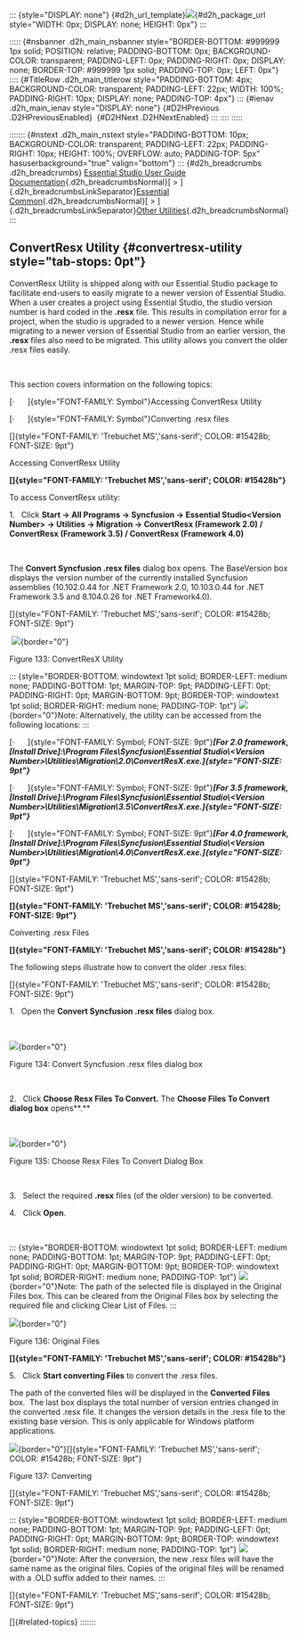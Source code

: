 ::: {style="DISPLAY: none"}
[](ms-xhelp:///?Id=d2h_url_template){#d2h_url_template}![](!package_url!){#d2h_package_url style="WIDTH: 0px; DISPLAY: none; HEIGHT: 0px"}
:::

::::: {#nsbanner .d2h_main_nsbanner style="BORDER-BOTTOM: #999999 1px solid; POSITION: relative; PADDING-BOTTOM: 0px; BACKGROUND-COLOR: transparent; PADDING-LEFT: 0px; PADDING-RIGHT: 0px; DISPLAY: none; BORDER-TOP: #999999 1px solid; PADDING-TOP: 0px; LEFT: 0px"}
:::: {#TitleRow .d2h_main_titlerow style="PADDING-BOTTOM: 4px; BACKGROUND-COLOR: transparent; PADDING-LEFT: 22px; WIDTH: 100%; PADDING-RIGHT: 10px; DISPLAY: none; PADDING-TOP: 4px"}
::: {#ienav .d2h_main_ienav style="DISPLAY: none"}
[](ms-xhelp:///?Id=3159ad44-78fd-4cfa-9e05-beec849a5d3d){#D2HPrevious .D2HPreviousEnabled}  [](ms-xhelp:///?Id=ef7b5026-b16b-412a-bc84-639f337f38f8){#D2HNext .D2HNextEnabled}
:::
::::
:::::

::::::: {#nstext .d2h_main_nstext style="PADDING-BOTTOM: 10px; BACKGROUND-COLOR: transparent; PADDING-LEFT: 22px; PADDING-RIGHT: 10px; HEIGHT: 100%; OVERFLOW: auto; PADDING-TOP: 5px" hasuserbackground="true" valign="bottom"}
::: {#d2h_breadcrumbs .d2h_breadcrumbs}
[Essential Studio User Guide Documentation](ms-xhelp:///?Id=12457748-09e3-4d74-a240-8e049cedf030){.d2h_breadcrumbsNormal}[ \> ]{.d2h_breadcrumbsLinkSeparator}[Essential Common](ms-xhelp:///?Id=2bfe10b6-fac1-4f91-a173-04db314f10c3){.d2h_breadcrumbsNormal}[ \> ]{.d2h_breadcrumbsLinkSeparator}[Other Utilities](ms-xhelp:///?Id=a8cc7430-cdfc-4de3-a351-6b323ce09ef1){.d2h_breadcrumbsNormal}
:::

## ConvertResx Utility {#convertresx-utility style="tab-stops: 0pt"}

ConvertResx Utility is shipped along with our Essential Studio package to facilitate end-users to easily migrate to a newer version of Essential Studio. When a user creates a project using Essential Studio, the studio version number is hard coded in the **.resx** file. This results in compilation error for a project, when the studio is upgraded to a newer version. Hence while migrating to a newer version of Essential Studio from an earlier version, the **.resx** files also need to be migrated. This utility allows you convert the older .resx files easily.

 

This section covers information on the following topics:

[·      ]{style="FONT-FAMILY: Symbol"}Accessing ConvertResx Utility

[·      ]{style="FONT-FAMILY: Symbol"}Converting .resx files

[]{style="FONT-FAMILY: 'Trebuchet MS','sans-serif'; COLOR: #15428b; FONT-SIZE: 9pt"} 

Accessing ConvertResx Utility

**[]{style="FONT-FAMILY: 'Trebuchet MS','sans-serif'; COLOR: #15428b"}** 

To access ConvertResx utility:

1.   Click **Start -\> All Programs -\> Syncfusion -\> Essential Studio\<Version Number\> -\> Utilities -\> Migration -\> ConvertResx (Framework 2.0) / ConvertResx (Framework 3.5) / ConvertResx (Framework 4.0)**

 

The **Convert Syncfusion .resx files** dialog box opens. The BaseVersion box displays the version number of the currently installed Syncfusion assemblies (10.102.0.44 for .NET Framework 2.0, 10.103.0.44 for .NET Framework 3.5 and 8.104.0.26 for .NET Framework4.0).

[]{style="FONT-FAMILY: 'Trebuchet MS','sans-serif'; COLOR: #15428b; FONT-SIZE: 9pt"} 

 ![](ImagesExt/image67_140.png){border="0"}

Figure 133: ConvertResX Utility

::: {style="BORDER-BOTTOM: windowtext 1pt solid; BORDER-LEFT: medium none; PADDING-BOTTOM: 1pt; MARGIN-TOP: 9pt; PADDING-LEFT: 0pt; PADDING-RIGHT: 0pt; MARGIN-BOTTOM: 9pt; BORDER-TOP: windowtext 1pt solid; BORDER-RIGHT: medium none; PADDING-TOP: 1pt"}
![](ImagesExt/image67_1.jpg){border="0"}Note: Alternatively, the utility can be accessed from the following locations:
:::

[·      ]{style="FONT-FAMILY: Symbol; FONT-SIZE: 9pt"}***[For 2.0 framework, \[Install Drive\]:\\Program Files\\Syncfusion\\Essential Studio\\\<Version Number\>\\Utilities\\Migration\\2.0\\ConvertResX.exe.]{style="FONT-SIZE: 9pt"}***

[·      ]{style="FONT-FAMILY: Symbol; FONT-SIZE: 9pt"}***[For 3.5 framework, \[Install Drive\]:\\Program Files\\Syncfusion\\Essential Studio\\\<Version Number\>\\Utilities\\Migration\\3.5\\ConvertResX.exe.]{style="FONT-SIZE: 9pt"}***

[·      ]{style="FONT-FAMILY: Symbol; FONT-SIZE: 9pt"}***[For 4.0 framework, \[Install Drive\]:\\Program Files\\Syncfusion\\Essential Studio\\\<Version Number\>\\Utilities\\Migration\\4.0\\ConvertResX.exe.]{style="FONT-SIZE: 9pt"}***

[]{style="FONT-FAMILY: 'Trebuchet MS','sans-serif'; COLOR: #15428b; FONT-SIZE: 9pt"} 

**[]{style="FONT-FAMILY: 'Trebuchet MS','sans-serif'; COLOR: #15428b; FONT-SIZE: 9pt"}** 

Converting .resx Files

**[]{style="FONT-FAMILY: 'Trebuchet MS','sans-serif'; COLOR: #15428b"}** 

The following steps illustrate how to convert the older .resx files:

[]{style="FONT-FAMILY: 'Trebuchet MS','sans-serif'; COLOR: #15428b; FONT-SIZE: 9pt"} 

1.   Open the **Convert Syncfusion .resx files** dialog box.

 

![](ImagesExt/image67_140.png){border="0"}

Figure 134: Convert Syncfusion .resx files dialog box

 

2.   Click **Choose Resx Files To Convert.** The **Choose Files To Convert dialog box** opens**.**

 

![](ImagesExt/image67_141.jpg){border="0"}

Figure 135: Choose Resx Files To Convert Dialog Box

 

3.   Select the required **.resx** files (of the older version) to be converted.

4.   Click **Open**.

 

::: {style="BORDER-BOTTOM: windowtext 1pt solid; BORDER-LEFT: medium none; PADDING-BOTTOM: 1pt; MARGIN-TOP: 9pt; PADDING-LEFT: 0pt; PADDING-RIGHT: 0pt; MARGIN-BOTTOM: 9pt; BORDER-TOP: windowtext 1pt solid; BORDER-RIGHT: medium none; PADDING-TOP: 1pt"}
![](ImagesExt/image67_1.jpg){border="0"}Note: The path of the selected file is displayed in the Original Files box. This can be cleared from the Original Files box by selecting the required file and clicking Clear List of Files.
:::

![](ImagesExt/image67_142.png){border="0"}

Figure 136: Original Files

**[]{style="FONT-FAMILY: 'Trebuchet MS','sans-serif'; COLOR: #15428b"}** 

5.   Click **Start converting Files** to convert the .resx files.

The path of the converted files will be displayed in the **Converted Files** box.  The last box displays the total number of version entries changed in the converted .resx file. It changes the version details in the .resx file to the existing base version. This is only applicable for Windows platform applications.

![](ImagesExt/image67_143.png){border="0"}[]{style="FONT-FAMILY: 'Trebuchet MS','sans-serif'; COLOR: #15428b; FONT-SIZE: 9pt"}

Figure 137: Converting

[]{style="FONT-FAMILY: 'Trebuchet MS','sans-serif'; COLOR: #15428b; FONT-SIZE: 9pt"} 

::: {style="BORDER-BOTTOM: windowtext 1pt solid; BORDER-LEFT: medium none; PADDING-BOTTOM: 1pt; MARGIN-TOP: 9pt; PADDING-LEFT: 0pt; PADDING-RIGHT: 0pt; MARGIN-BOTTOM: 9pt; BORDER-TOP: windowtext 1pt solid; BORDER-RIGHT: medium none; PADDING-TOP: 1pt"}
![](ImagesExt/image67_1.jpg){border="0"}Note: After the conversion, the new .resx files will have the same name as the original files. Copies of the original files will be renamed  with a .OLD suffix added to their names.
:::

[]{style="FONT-FAMILY: 'Trebuchet MS','sans-serif'; COLOR: #15428b; FONT-SIZE: 9pt"} 

[]{#related-topics}
:::::::
